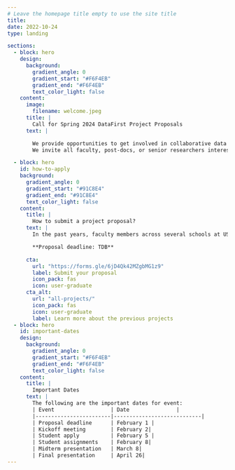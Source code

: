 ```yaml
---
# Leave the homepage title empty to use the site title
title:
date: 2022-10-24
type: landing

sections:
  - block: hero
    design:
      background:
        gradient_angle: 0
        gradient_start: "#F6F4EB"
        gradient_end: "#F6F4EB"
        text_color_light: false
    content:
      image:
        filename: welcome.jpeg
      title: |
        Call for Spring 2024 DataFirst Project Proposals
      text: |

        We provide opportunities to get involved in collaborative data science projects with other faculty and students across the university and with data science students in training.
        We invite all faculty, post-docs, or senior researchers interested in exploring new collaborations in data science to propose projects to the center for Spring 2024.

  - block: hero
    id: how-to-apply
    background:
      gradient_angle: 0
      gradient_start: "#91C8E4"
      gradient_end: "#91C8E4"
      text_color_light: false
    content:
      title: |
        How to submit a project proposal?
      text: |
        In the past years, faculty members across several schools at USC have been collaborating through CKIDS to work on joint projects through DataFest events. In these events, faculty and senior researchers have been able to tackle new interdisciplinary topics, and engage students in data science, computer science and other disciplines to work together to formulate interesting problems and to define joint approaches to solve them.

        **Proposal deadline: TDB**

      cta:
        url: "https://forms.gle/6jD4Qk42MZgbMG1z9"
        label: Submit your proposal
        icon_pack: fas
        icon: user-graduate
      cta_alt:
        url: "all-projects/"
        icon_pack: fas
        icon: user-graduate
        label: Learn more about the previous projects
  - block: hero
    id: important-dates
    design:
      background:
        gradient_angle: 0
        gradient_start: "#F6F4EB"
        gradient_end: "#F6F4EB"
        text_color_light: false
    content:
      title: |
        Important Dates
      text: |
        The following are the important dates for event:
        | Event                  | Date               |
        |------------------------|----------------------------|
        | Proposal deadline      | February 1 |
        | Kickoff meeting        | February 2|
        | Student apply          | February 5 |
        | Student assignments    | February 8|
        | Midterm presentation   | March 8|
        | Final presentation     | April 26|
---
```

